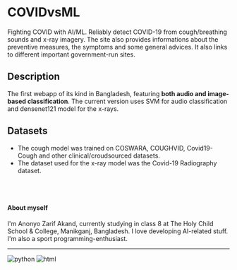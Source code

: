 # COVIDvsML
Fighting COVID with AI/ML. Reliably detect COVID-19 from cough/breathing sounds and x-ray imagery.
The site also provides informations about the preventive measures, the symptoms and some general advices. It also links to different important government-run sites.

## Description
The first webapp of its kind in Bangladesh, featuring **both audio and image-based classification**. The current version uses SVM for audio classification and densenet121 model for the x-rays.

## Datasets
* The cough model was trained on COSWARA, COUGHVID, Covid19-Cough and other clinical/croudsourced datasets.
* The dataset used for the x-ray model was the Covid-19 Radiography dataset.

</br></br>

#### About myself
I'm Anonyo Zarif Akand, currently studying in class 8 at The Holy Child School & College, Manikganj, Bangladesh.
I love developing AI-related stuff. I'm also a sport programming-enthusiast.

<hr>

![python](https://forthebadge.com/images/badges/made-with-python.svg)
![html](https://forthebadge.com/images/badges/uses-html.svg)
